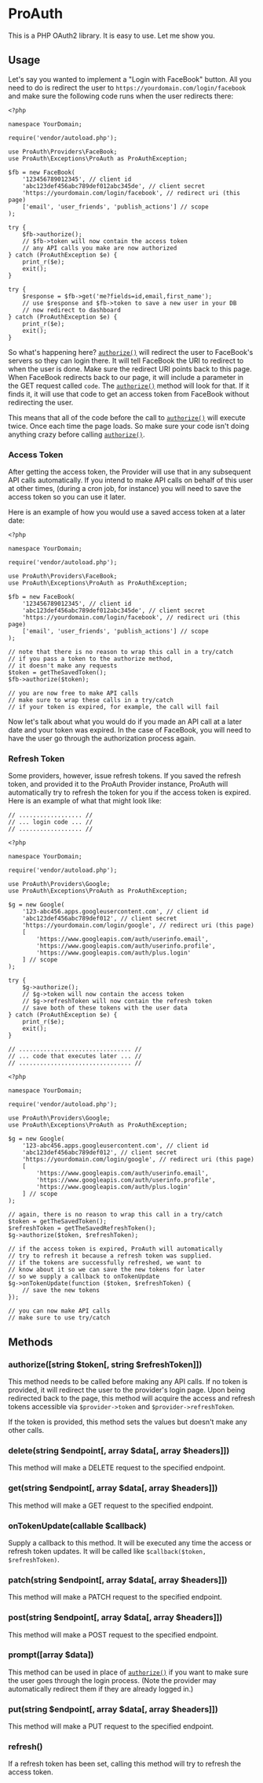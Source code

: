 # ProAuth

This is a PHP OAuth2 library. It is easy to use. Let me show you.

## Usage

Let's say you wanted to implement a "Login with FaceBook" button. All you need to do is redirect the user to `https://yourdomain.com/login/facebook` and make sure the following code runs when the user redirects there:

    <?php
    
    namespace YourDomain;
    
    require('vendor/autoload.php');
    
    use ProAuth\Providers\FaceBook;
    use ProAuth\Exceptions\ProAuth as ProAuthException;
    
    $fb = new FaceBook(
        '123456789012345', // client id
        'abc123def456abc789def012abc345de', // client secret
        'https://yourdomain.com/login/facebook', // redirect uri (this page)
        ['email', 'user_friends', 'publish_actions'] // scope
    );
    
    try {
        $fb->authorize();
        // $fb->token will now contain the access token
        // any API calls you make are now authorized
    } catch (ProAuthException $e) {
        print_r($e);
        exit();
    }
    
    try {
        $response = $fb->get('me?fields=id,email,first_name');
        // use $response and $fb->token to save a new user in your DB
        // now redirect to dashboard
    } catch (ProAuthException $e) {
        print_r($e);
        exit();
    }
    
So what's happening here? [`authorize()`](#authorize) will redirect the user to FaceBook's servers so they can login there. It will tell FaceBook the URI to redirect to when the user is done. Make sure the redirect URI points back to this page. When FaceBook redirects back to our page, it will include a parameter in the GET request called `code`. The [`authorize()`](#authorize) method will look for that. If it finds it, it will use that code to get an access token from FaceBook without redirecting the user.

This means that all of the code before the call to [`authorize()`](#authorize) will execute twice. Once each time the page loads. So make sure your code isn't doing anything crazy before calling [`authorize()`](#authorize).

### Access Token
After getting the access token, the Provider will use that in any subsequent API calls automatically. If you intend to make API calls on behalf of this user at other times, (during a cron job, for instance) you will need to save the access token so you can use it later.

Here is an example of how you would use a saved access token at a later date:

    <?php

    namespace YourDomain;

    require('vendor/autoload.php');

    use ProAuth\Providers\FaceBook;
    use ProAuth\Exceptions\ProAuth as ProAuthException;

    $fb = new FaceBook(
        '123456789012345', // client id
        'abc123def456abc789def012abc345de', // client secret
        'https://yourdomain.com/login/facebook', // redirect uri (this page)
        ['email', 'user_friends', 'publish_actions'] // scope
    );
    
    // note that there is no reason to wrap this call in a try/catch
    // if you pass a token to the authorize method,
    // it doesn't make any requests
    $token = getTheSavedToken();
    $fb->authorize($token);

    // you are now free to make API calls
    // make sure to wrap these calls in a try/catch
    // if your token is expired, for example, the call will fail

Now let's talk about what you would do if you made an API call at a later date and your token was expired. In the case of FaceBook, you will need to have the user go through the authorization process again.

### Refresh Token
Some providers, however, issue refresh tokens. If you saved the refresh token, and provided it to the ProAuth Provider instance, ProAuth will automatically try to refresh the token for you if the access token is expired. Here is an example of what that might look like:

    // .................. //
    // ... login code ... //
    // .................. //

    <?php

    namespace YourDomain;

    require('vendor/autoload.php');

    use ProAuth\Providers\Google;
    use ProAuth\Exceptions\ProAuth as ProAuthException;

    $g = new Google(
        '123-abc456.apps.googleusercontent.com', // client id
        'abc123def456abc789def012', // client secret
        'https://yourdomain.com/login/google', // redirect uri (this page)
        [
            'https://www.googleapis.com/auth/userinfo.email',
            'https://www.googleapis.com/auth/userinfo.profile',
            'https://www.googleapis.com/auth/plus.login'
        ] // scope
    );
    
    try {
        $g->authorize();
        // $g->token will now contain the access token
        // $g->refreshToken will now contain the refresh token
        // save both of these tokens with the user data
    } catch (ProAuthException $e) {
        print_r($e);
        exit();
    }
    
    // ................................ //
    // ... code that executes later ... //
    // ................................ //
    
    <?php

    namespace YourDomain;

    require('vendor/autoload.php');

    use ProAuth\Providers\Google;
    use ProAuth\Exceptions\ProAuth as ProAuthException;

    $g = new Google(
        '123-abc456.apps.googleusercontent.com', // client id
        'abc123def456abc789def012', // client secret
        'https://yourdomain.com/login/google', // redirect uri (this page)
        [
            'https://www.googleapis.com/auth/userinfo.email',
            'https://www.googleapis.com/auth/userinfo.profile',
            'https://www.googleapis.com/auth/plus.login'
        ] // scope
    );
    
    // again, there is no reason to wrap this call in a try/catch
    $token = getTheSavedToken();
    $refreshToken = getTheSavedRefreshToken();
    $g->authorize($token, $refreshToken);
    
    // if the access token is expired, ProAuth will automatically
    // try to refresh it because a refresh token was supplied.
    // if the tokens are successfully refreshed, we want to
    // know about it so we can save the new tokens for later
    // so we supply a callback to onTokenUpdate
    $g->onTokenUpdate(function ($token, $refreshToken) {
        // save the new tokens
    });
    
    // you can now make API calls
    // make sure to use try/catch

## Methods
### authorize([string $token[, string $refreshToken]]) <a name="authorize"></a>
This method needs to be called before making any API calls. If no token is provided, it will redirect the user to the provider's login page. Upon being redirected back to the page, this method will acquire the access and refresh tokens accessible via `$provider->token` and `$provider->refreshToken`.

If the token is provided, this method sets the values but doesn't make any other calls.

### delete(string $endpoint[, array $data[, array $headers]])
This method will make a DELETE request to the specified endpoint.

### get(string $endpoint[, array $data[, array $headers]])
This method will make a GET request to the specified endpoint.

### onTokenUpdate(callable $callback)
Supply a callback to this method. It will be executed any time the access or refresh token updates. It will be called like `$callback($token, $refreshToken)`.

### patch(string $endpoint[, array $data[, array $headers]])
This method will make a PATCH request to the specified endpoint.

### post(string $endpoint[, array $data[, array $headers]])
This method will make a POST request to the specified endpoint.

### prompt([array $data])
This method can be used in place of [`authorize()`](#authorize) if you want to make sure the user goes through the login process. (Note the provider may automatically redirect them if they are already logged in.)

### put(string $endpoint[, array $data[, array $headers]])
This method will make a PUT request to the specified endpoint.

### refresh()
If a refresh token has been set, calling this method will try to refresh the access token.